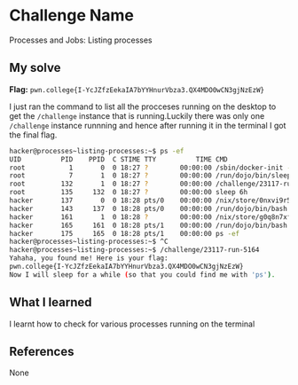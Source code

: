# Challenge Name
Processes and Jobs: Listing processes 

## My solve
**Flag:** `pwn.college{I-YcJZfzEekaIA7bYYHnurVbza3.QX4MDO0wCN3gjNzEzW}`

I just ran the command to list all the procceses running on the desktop to get the `/challenge` instance that is running.Luckily there was only one `/challenge` instance runnning and hence after running it in the terminal I got the final flag.
```bash
hacker@processes~listing-processes:~$ ps -ef
UID          PID    PPID  C STIME TTY          TIME CMD
root           1       0  0 18:27 ?        00:00:00 /sbin/docker-init -- /nix/var/nix/profiles/dojo-workspace/bin/dojo-init /run/dojo
root           7       1  0 18:27 ?        00:00:00 /run/dojo/bin/sleep 6h
root         132       1  0 18:27 ?        00:00:00 /challenge/23117-run-5164
root         135     132  0 18:27 ?        00:00:00 sleep 6h
hacker       137       0  0 18:28 pts/0    00:00:00 /nix/store/0nxvi9r5ymdlr2p24rjj9qzyms72zld1-bash-interactive-5.2p37/bin/bash /run
hacker       143     137  0 18:28 pts/0    00:00:00 /run/dojo/bin/bash --login
hacker       161       1  0 18:28 ?        00:00:00 /nix/store/g0q8n7xfjp7znj41hcgrq893a9m0i474-ttyd-1.7.7/bin/ttyd --port 7681 --int
hacker       165     161  0 18:28 pts/1    00:00:00 /run/dojo/bin/bash --login
hacker       175     165  0 18:28 pts/1    00:00:00 ps -ef
hacker@processes~listing-processes:~$ ^C
hacker@processes~listing-processes:~$ /challenge/23117-run-5164
Yahaha, you found me! Here is your flag:
pwn.college{I-YcJZfzEekaIA7bYYHnurVbza3.QX4MDO0wCN3gjNzEzW}
Now I will sleep for a while (so that you could find me with 'ps').
```

## What I learned
I learnt how to check for various processes running on the terminal

## References 
None
